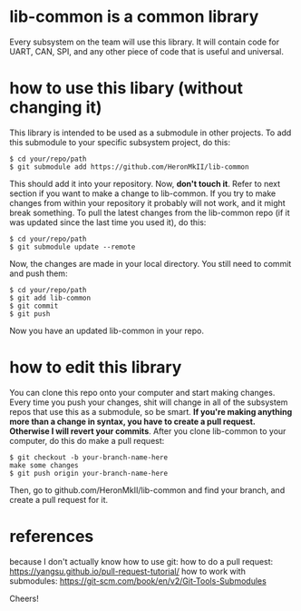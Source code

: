 # lib-common is a common library
Every subsystem on the team will use this library. It will contain code for UART, CAN, SPI, and any other piece of code that is useful and universal.

# how to use this libary (without changing it)
This library is intended to be used as a submodule in other projects. To add this submodule to your specific subsystem project, do this:
```
$ cd your/repo/path
$ git submodule add https://github.com/HeronMkII/lib-common
```
This should add it into your repository. Now, **don't touch it**. Refer to next section if you want to make a change to lib-common. If you try to make changes from within your repository it probably will not work, and it might break something.
To pull the latest changes from the lib-common repo (if it was updated since the last time you used it), do this:
```
$ cd your/repo/path
$ git submodule update --remote
```
Now, the changes are made in your local directory. You still need to commit and push them:
```
$ cd your/repo/path
$ git add lib-common
$ git commit
$ git push
```
Now you have an updated lib-common in your repo.

# how to edit this library
You can clone this repo onto your computer and start making changes. Every time you push your changes, shit will change in all of the subsystem repos that use this as a submodule, so be smart. **If you're making anything more than a change in syntax, you have to create a pull request. Otherwise I will revert your commits**. After you clone lib-common to your computer, do this do make a pull request:
```
$ git checkout -b your-branch-name-here
make some changes
$ git push origin your-branch-name-here
```
Then, go to github.com/HeronMkII/lib-common and find your branch, and create a pull request for it.

# references
because I don't actually know how to use git:
how to do a pull request: https://yangsu.github.io/pull-request-tutorial/
how to work with submodules: https://git-scm.com/book/en/v2/Git-Tools-Submodules

Cheers!

